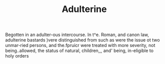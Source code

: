 ---
title: Adulterine
letter: A
permalink: "/definitions/bld-adulterine.html"
body: Begotten in an adulter-ous intercourse. In t^e. Roman, and canon law, adulterine
  bastards )vere distinguished from such as were the issue ot two unmar-ried persons,
  and the.fpruicr were treated with more severity, not being..allowed, the status
  of natural, children,,, and' being, in-eligible to holy orders
published_at: '2018-07-07'
source: Black's Law Dictionary 2nd Ed (1910)
layout: post
---